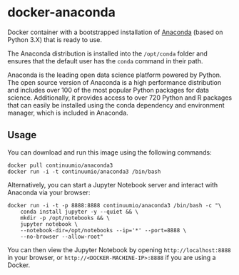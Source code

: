 # docker-anaconda

Docker container with a bootstrapped installation of [Anaconda](http://continuum.io/downloads) (based on Python 3.X) that is ready to use.

The Anaconda distribution is installed into the `/opt/conda` folder and ensures that the default user has the `conda` command in their path.

Anaconda is the leading open data science platform powered by Python. The open source version of Anaconda is a high performance distribution and includes over 100 of the most popular Python packages for data science. Additionally, it provides access to over 720 Python and R packages that can easily be installed using the conda dependency and environment manager, which is included in Anaconda.

Usage
-----

You can download and run this image using the following commands:

    docker pull continuumio/anaconda3
    docker run -i -t continuumio/anaconda3 /bin/bash

Alternatively, you can start a Jupyter Notebook server and interact with Anaconda via your browser:

    docker run -i -t -p 8888:8888 continuumio/anaconda3 /bin/bash -c "\
        conda install jupyter -y --quiet && \
        mkdir -p /opt/notebooks && \
        jupyter notebook \
        --notebook-dir=/opt/notebooks --ip='*' --port=8888 \
        --no-browser --allow-root"

You can then view the Jupyter Notebook by opening `http://localhost:8888` in your browser, or `http://<DOCKER-MACHINE-IP>:8888` if you are using a Docker.

